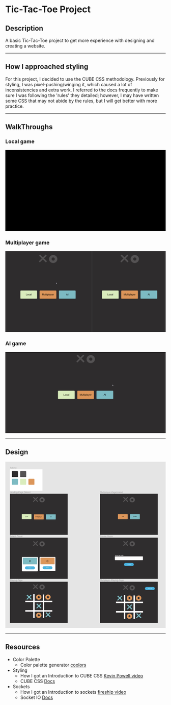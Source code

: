 # Tic-Tac-Toe Project

## Description

A basic Tic-Tac-Toe project to get more experience with designing and creating a website.

---

## How I approached styling 

For this project, I decided to use the CUBE CSS methodology. Previously for styling, I was pixel-pushing/winging it, which 
caused a lot of inconsistencies and extra work. I referred to the docs frequently to make sure I was following the 'rules'
they detailed; however, I may have written some CSS that may not abide by the rules, but I will get better with more practice.

---

## WalkThroughs

### Local game 
![local mode walkthrough](./walkthrough.gif)

### Multiplayer game 
![multiplayer mode walkthrough](./walkthrough2.gif)

### AI game 
![ai mode walkthrough](./walkthrough3.gif)

---

## Design 

![Design image](./Desgin.png)

---

## Resources

- Color Palette 
    - Color palette generator [coolors](https://coolors.co/)
- Styling
    - How I got an Introduction to CUBE CSS [Kevin Powell video](https://www.youtube.com/watch?v=NanhQvnvbR8&ab_channel=KevinPowell)
    - CUBE CSS [Docs](https://cube.fyi/)
- Sockets
    - How I got an Introduction to sockets [fireship video](https://www.youtube.com/watch?v=1BfCnjr_Vjg&t=416s&ab_channel=Fireship)
    - Socket IO [Docs](https://socket.io/docs/v4/)